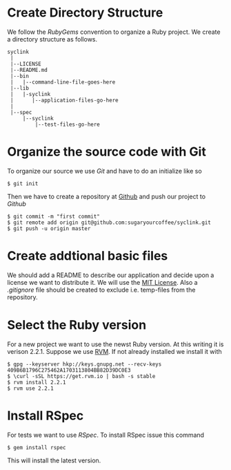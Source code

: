 Create Directory Structure
==========================
We follow the _RubyGems_ convention to organize a Ruby project. We create a
directory structure as follows.

````
syclink
 |
 |--LICENSE
 |--README.md
 |--bin
 |   |--command-line-file-goes-here
 |--lib
 |   |-syclink
 |      |--application-files-go-here
 |
 |--spec
     |--syclink
         |--test-files-go-here
````

Organize the  source code with Git
=================================
To organize our source we use _Git_ and have to do an initialize like so

    $ git init

Then we have to create a repository at [Github](https://github.com) and push
our project to _Github_

    $ git commit -m "first commit"
    $ git remote add origin git@github.com:sugaryourcoffee/syclink.git
    $ git push -u origin master

Create addtional basic files
============================
We should add a README to describe our application and decide upon a license
we want to distribute it. We will use the [MIT License](http://opensource.org/licenses/MIT). 
Also a _.gitignore_ file should be created to exclude i.e. temp-files from the 
repository.

Select the Ruby version
=======================
For a new project we want to use the newst Ruby version. At this writing it is
verison 2.2.1. Suppose we use [RVM](https://rvm.io/). If not already installed
we install it with

    $ gpg --keyserver hkp://keys.gnupg.net --recv-keys 409B6B1796C275462A1703113804BB82D39DC0E3
    $ \curl -sSL https://get.rvm.io | bash -s stable
    $ rvm install 2.2.1
    $ rvm use 2.2.1

Install RSpec
=============
For tests we want to use _RSpec_. To install RSpec issue this command

    $ gem install rspec

This will install the latest version.

